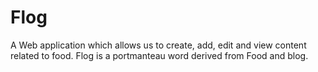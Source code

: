 # Flog
A Web application which allows us to create, add, edit and view content related to food. Flog is a portmanteau word derived from Food and blog.
